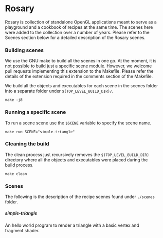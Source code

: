 # Rosary
Rosary is collection of standalone OpenGL applications meant to serve as a playground and a cookbook of recipes at the same time. The scenes here were added to the collection over a number of years. Please refer to the Scenes section below for a detailed description of the Rosary scenes.

### Building scenes
We use the GNU make to build all the scenes in one go.
At the moment, it is not possible to build just a specific scene module. However, we welcome pull requests implementing this extension to the Makefile. Please refer the details of the extension required in the comments section of the Makefile.

We build all the objects and executables for each scene in the scenes folder into a separate folder under `$(TOP_LEVEL_BUILD_DIR)/`.
```
make -j8
```

### Running a specific scene
To run a scene scene use the `$SCENE` variable to specify the scene name.
```
make run SCENE="simple-triangle"
```

### Cleaning the build
The clean process just recursively removes the `$(TOP_LEVEL_BUILD_DIR)` directory where all the objects and executables were placed during the build process.
```
make clean
```

### Scenes
The following is the description of the recipe scenes found under `./scenes` folder.

##### simple-triangle
An hello world program to render a triangle with a basic vertex and fragment shader.


